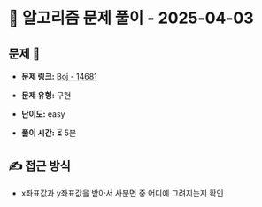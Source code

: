 # 📝 알고리즘 문제 풀이 - 2025-04-03

## 문제 📖

- **문제 링크:** [Boj - 14681](https://www.acmicpc.net/problem/14681)

- **문제 유형:** 구현

- **난이도:** easy

- **풀이 시간:** ⏳ 5분

## ✍ 접근 방식

<!-- (어떤 방법으로 접근했는지 설명) -->
<!-- (다른 풀이를 참고했다면 어떤걸 배웠는지) -->

- x좌표값과 y좌표값을 받아서 사분면 중 어디에 그려지는지 확인
